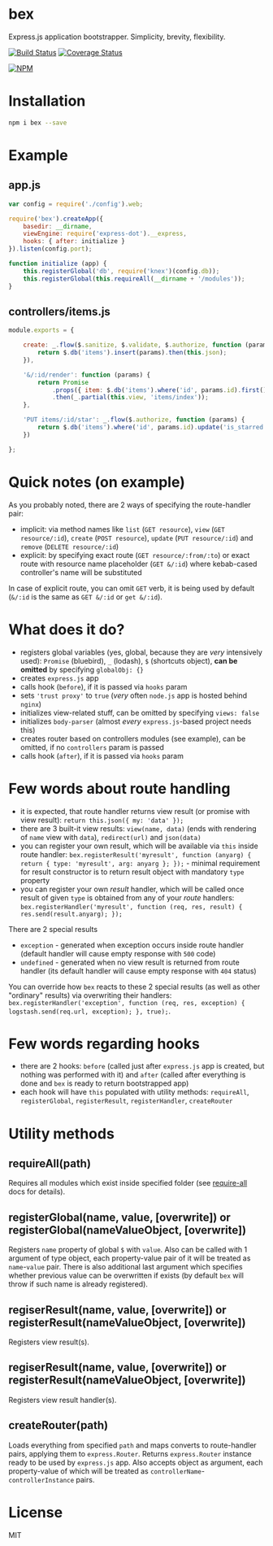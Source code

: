 # bex

Express.js application bootstrapper. Simplicity, brevity, flexibility.

[![Build Status](https://secure.travis-ci.org/titarenko/bex.png?branch=master)](https://travis-ci.org/titarenko/bex) [![Coverage Status](https://coveralls.io/repos/titarenko/bex/badge.png)](https://coveralls.io/r/titarenko/bex)

[![NPM](https://nodei.co/npm/bex.png?downloads=true&stars=true)](https://nodei.co/npm/bex/)

# Installation

```bash
npm i bex --save
```

# Example

## app.js

```js
var config = require('./config').web;

require('bex').createApp({
	basedir: __dirname,
	viewEngine: require('express-dot').__express,
	hooks: { after: initialize }
}).listen(config.port);

function initialize (app) {
	this.registerGlobal('db', require('knex')(config.db));
	this.registerGlobal(this.requireAll(__dirname + '/modules'));
}
```

## controllers/items.js

```js
module.exports = {

	create: _.flow($.sanitize, $.validate, $.authorize, function (params) {
		return $.db('items').insert(params).then(this.json);
	}),

	'&/:id/render': function (params) {
		return Promise
			.props({ item: $.db('items').where('id', params.id).first() })
			.then(_.partial(this.view, 'items/index'));
	},

	'PUT items/:id/star': _.flow($.authorize, function (params) {
		return $.db('items').where('id', params.id).update('is_starred', 1).then(this.json);
	})

};
```

# Quick notes (on example)

As you probably noted, there are 2 ways of specifying the route-handler pair:

- implicit: via method names like `list` (`GET resource`), `view` (`GET resource/:id`), `create` (`POST resource`), `update` (`PUT resource/:id`) and `remove` (`DELETE resource/:id`)
- explicit: by specifying exact route (`GET resource/:from/:to`) or exact route with resource name placeholder (`GET &/:id`) where kebab-cased controller's name will be substituted

In case of explicit route, you can omit `GET` verb, it is being used by default (`&/:id` is the same as `GET &/:id` or `get &/:id`).

# What does it do?

- registers global variables (yes, global, because they are *very* intensively used): `Promise` (bluebird), `_` (lodash), `$` (shortcuts object), **can be omitted** by specifying `globalObj: {}`
- creates `express.js` app
- calls hook (`before`), if it is passed via `hooks` param
- sets `'trust proxy'` to `true` (*very* often `node.js` app is hosted behind `nginx`)
- initializes view-related stuff, can be omitted by specifying `views: false`
- initializes `body-parser` (almost *every* `express.js`-based project needs this)
- creates router based on controllers modules (see example), can be omitted, if no `controllers` param is passed
- calls hook (`after`), if it is passed via `hooks` param

# Few words about route handling

- it is expected, that route handler returns view result (or promise with view result): `return this.json({ my: 'data' });`
- there are 3 built-it view results: `view(name, data)` (ends with rendering of `name` view with `data`), `redirect(url)` and `json(data)`
- you can register your own result, which will be available via `this` inside route handler: `bex.registerResult('myresult', function (anyarg) { return { type: 'myresult', arg: anyarg }; });` - minimal requirement for result constructor is to return result object with mandatory `type` property
- you can register your own *result* handler, which will be called once result of given `type` is obtained from any of your *route* handlers: `bex.registerHandler('myresult', function (req, res, result) { res.send(result.anyarg); });`

There are 2 special results

- `exception` - generated when exception occurs inside route handler (default handler will cause empty response with `500` code)
- `undefined` - generated when no view result is returned from route handler (its default handler will cause empty response with `404` status)

You can override how `bex` reacts to these 2 special results (as well as other "ordinary" results) via overwriting their handlers: `bex.registerHandler('exception', function (req, res, exception) { logstash.send(req.url, exception); }, true);`.

# Few words regarding hooks

- there are 2 hooks: `before` (called just after `express.js` app is created, but nothing was performed with it) and `after` (called after everything is done and `bex` is ready to return bootstrapped app)
- each hook will have `this` populated with utility methods: `requireAll`, `registerGlobal`, `registerResult`, `registerHandler`, `createRouter`

# Utility methods

## requireAll(path)

Requires all modules which exist inside specified folder (see [require-all](https://www.npmjs.com/package/require-all) docs for details).

## registerGlobal(name, value, [overwrite]) or registerGlobal(nameValueObject, [overwrite])

Registers `name` property of global `$` with `value`. Also can be called with 1 argument of type object, each property-value pair of it will be treated as `name`-`value` pair. There is also additional last argument which specifies whether previous value can be overwritten if exists (by default `bex` will throw if such name is already registered).

## regiserResult(name, value, [overwrite]) or registerResult(nameValueObject, [overwrite])

Registers view result(s).

## regiserResult(name, value, [overwrite]) or registerResult(nameValueObject, [overwrite])

Registers view result handler(s).

## createRouter(path)

Loads everything from specified `path` and maps converts to route-handler pairs, applying them to `express.Router`. Returns `express.Router` instance ready to be used by `express.js` app. Also accepts object as argument, each property-value of which will be treated as `controllerName`-`controllerInstance` pairs.

# License

MIT

